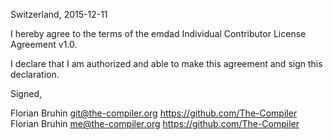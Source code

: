 Switzerland, 2015-12-11

I hereby agree to the terms of the emdad Individual Contributor License
Agreement v1.0.

I declare that I am authorized and able to make this agreement and sign this
declaration.

Signed,

Florian Bruhin git@the-compiler.org https://github.com/The-Compiler
Florian Bruhin me@the-compiler.org https://github.com/The-Compiler
